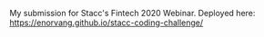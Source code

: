 My submission for Stacc's Fintech 2020 Webinar. Deployed here: https://enorvang.github.io/stacc-coding-challenge/
